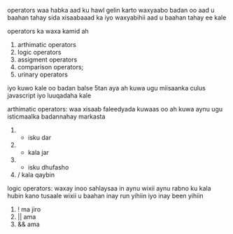 operators waa habka aad ku hawl gelin karto 
waxyaabo badan oo aad u baahan tahay 
sida xisaabaaad ka iyo waxyabihii aad u baahan tahay ee kale 

operators ka waxa kamid ah 
1. arthimatic operators
2. logic operators 
3. assigment operators
4. comparison operators;
5. urinary operators

iyo kuwo kale oo badan balse 5tan aya ah kuwa ugu miisaanka culus 
javascript iyo luuqadaha kale 

arthimatic operators:
waa xisaab faleedyada 
kuwaas oo ah kuwa aynu ugu isticmaalka badannahay 
markasta 
1. + isku dar 
2. - kala jar 
3. * isku dhufasho 
4. / kala qaybin 

logic operators:
waxay inoo sahlaysaa in aynu wixii aynu rabno ku kala hubin kano 
tusaale wixii u baahan inay run yihiin iyo inay been yihiin 
 1. ! ma jiro  
 2. || ama
 3. && ama 
 